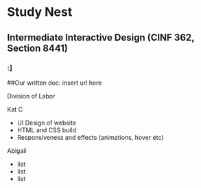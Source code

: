 # Study Nest
## Intermediate Interactive Design (CINF 362, Section 8441)
### :]
##Our written doc: insert url here

<p>Division of Labor</p>

<p>Kat C</p>
<ul>
  <li>UI Design of website</li>
  <li>HTML and CSS build</li>
  <li>Responsiveness and effects (animations, hover etc)</li>
</ul>

<p>Abigail</p>
<ul>
  <li>list</li>
  <li>list</li>
  <li>list</li>
</ul>

